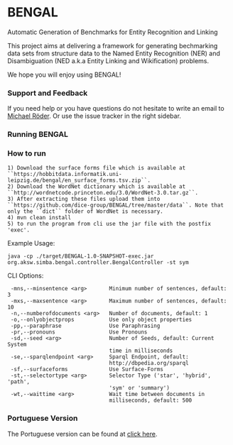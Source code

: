 # BENGAL
Automatic Generation of Benchmarks for Entity Recognition and Linking

This project aims at delivering a framework for generating bechmarking data sets from structure data to the Named Entity Recognition (NER) and Disambiguation (NED a.k.a Entity Linking and Wikification) problems.

We hope you will enjoy using BENGAL!

### Support and Feedback
If you need help or you have questions do not hesitate to write an email to  <a href="mailto:michael.roeder@uni-paderborn.de"> Michael Röder</a>. Or use the issue tracker in the right sidebar.

### Running BENGAL

### How to run
```
1) Download the surface forms file which is available at ``https://hobbitdata.informatik.uni-leipzig.de/bengal/en_surface_forms.tsv.zip``.
2) Download the WordNet dictionary which is available at ``http://wordnetcode.princeton.edu/3.0/WordNet-3.0.tar.gz``.
3) After extracting these files upload them into ``https://github.com/dice-group/BENGAL/tree/master/data``. Note that only the ``dict`` folder of WordNet is necessary. 
4) mvn clean install
5) to run the program from cli use the jar file with the postfix 'exec'.
```
Example Usage:
```
java -cp ./target/BENGAL-1.0-SNAPSHOT-exec.jar org.aksw.simba.bengal.controller.BengalController -st sym
```
CLI Options:
```
 -mns,--minsentence <arg>       Minimum number of sentences, default: 3
 -mxs,--maxsentence <arg>       Maximum number of sentences, default: 10
 -n,--numberofdocuments <arg>   Number of documents, default: 1
 -o,--onlyobjectprops           Use only object properties
 -pp,--paraphrase               Use Paraphrasing
 -pr,--pronouns                 Use Pronouns
 -sd,--seed <arg>               Number of Seeds, default: Current System
                                time in milliseconds
 -se,--sparqlendpoint <arg>     Sparql Endpoint, default:
                                http://dbpedia.org/sparql
 -sf,--surfaceforms             Use Surface-Forms
 -st,--selectortype <arg>       Selector Type ('star', 'hybrid', 'path',
                                'sym' or 'summary')
 -wt,--waittime <arg>           Wait time between documents in
                                milliseconds, default: 500
```
### Portuguese Version

The Portuguese version can be found at <a href=https://github.com/dice-group/BENGAL/tree/portuguese>click here</a>.
